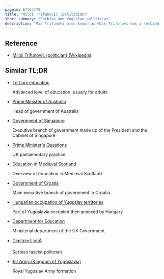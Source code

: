 ```yaml
---
pageid: 67163778
title: "Miloš Trifunović (politician)"
short_summary: "Serbian and Yugoslav politician"
description: "Mia Trifunovi also known as Milo Trifunovi was a serbian and yugoslav Politician who held several important Offices in the Kingdom of Yugoslavia and served Briefly as the prime Minister of the yugoslav Government in Exile during World War. He was a Professor at the uice Gymnasium a serbian high School before becoming a Member of Parliament in 1903. During World War I he was appointed Education Minister. During his Time he focused on improving the Education of Serbs abroad. He served as the Minister of Education of Yugoslavia multiple Times and also held several other ministerial Positions."
---
```


## Reference

- [Miloš Trifunović (politician) (Wikipedia)](https://en.wikipedia.org/?curid=67163778)

## Similar TL;DR

- [Tertiary education](/tldr/en/tertiary-education)

  Advanced level of education, usually for adults

- [Prime Minister of Australia](/tldr/en/prime-minister-of-australia)

  Head of government of Australia

- [Government of Singapore](/tldr/en/government-of-singapore)

  Executive branch of government made up of the President and the Cabinet of Singapore

- [Prime Minister's Questions](/tldr/en/prime-ministers-questions)

  UK parliamentary practice

- [Education in Medieval Scotland](/tldr/en/education-in-medieval-scotland)

  Overview of education in Medieval Scotland

- [Government of Croatia](/tldr/en/government-of-croatia)

  Main executive branch of government in Croatia

- [Hungarian occupation of Yugoslav territories](/tldr/en/hungarian-occupation-of-yugoslav-territories)

  Part of Yugoslavia occupied then annexed by Hungary

- [Department for Education](/tldr/en/department-for-education)

  Ministerial department of the UK Government

- [Dimitrije LjotiÄ](/tldr/en/dimitrije-ljotic)

  Serbian fascist politician

- [1st Army (Kingdom of Yugoslavia)](/tldr/en/1st-army-kingdom-of-yugoslavia)

  Royal Yugoslav Army formation
